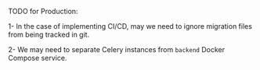 
TODO for Production:

1- In the case of implementing CI/CD, may we need to ignore migration files from being tracked in git.

2- We may need to separate Celery instances from `backend` Docker Compose service.